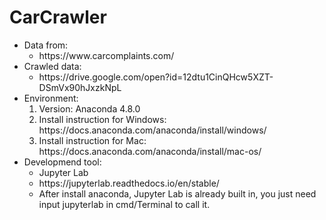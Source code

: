 # CarCrawler

<ul>
          <li>Data from:
                    <ul><li> https://www.carcomplaints.com/</li></ul>
          </li>
          <li>Crawled data:
                    <ul><li>https://drive.google.com/open?id=12dtu1CinQHcw5XZT-DSmVx90hJxzkNpL</li></ul>
          </li>
          <li>Environment:
                    <ol>
                              <li>Version: Anaconda 4.8.0</li>
                              <li>Install instruction for Windows: https://docs.anaconda.com/anaconda/install/windows/</li>
                              <li>Install instruction for Mac: https://docs.anaconda.com/anaconda/install/mac-os/</li>
                    </ol>
          </li>
          <li>Developmend tool:
                    <ul>
                              <li>Jupyter Lab</li>
                              <li>https://jupyterlab.readthedocs.io/en/stable/</li>
                              <li>After install anaconda, Jupyter Lab is already built in, you just need input jupyterlab in                                              cmd/Terminal to call it.</li>
                    </ul>
                    
           
</ul>
          
